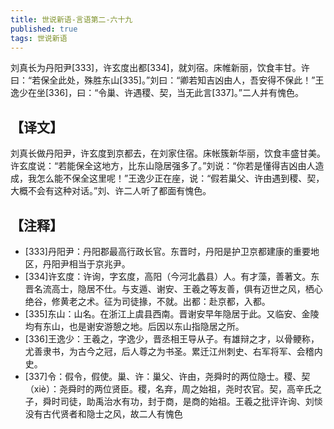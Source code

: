 ```yaml
---
title: 世说新语-言语第二-六十九
published: true
tags: 世说新语
---
```


刘真长为丹阳尹[333]，许玄度出都[334]，就刘宿。床帷新丽，饮食丰甘。许曰：“若保全此处，殊胜东山[335]。”刘曰：“卿若知吉凶由人，吾安得不保此！”王逸少在坐[336]，曰：“令巢、许遇稷、契，当无此言[337]。”二人并有愧色。

## 【译文】

刘真长做丹阳尹，许玄度到京都去，在刘家住宿。床帐簇新华丽，饮食丰盛甘美。许玄度说：“若能保全这地方，比东山隐居强多了。”刘说：“你若是懂得吉凶由人造成，我怎么能不保全这里呢！”王逸少正在座，说：“假若巢父、许由遇到稷、契，大概不会有这种对话。”刘、许二人听了都面有愧色。

## 【注释】

- [333]丹阳尹：丹阳郡最高行政长官。东晋时，丹阳是护卫京都建康的重要地区，丹阳尹相当于京兆尹。
- [334]许玄度：许询，字玄度，高阳（今河北蠡县）人。有才藻，善著文。东晋名流高士，隐居不仕。与支遁、谢安、王羲之等友善，俱有迈世之风，栖心绝谷，修黄老之术。征为司徒掾，不就。出都：赴京都，入都。
- [335]东山：山名。在浙江上虞县西南。晋谢安早年隐居于此。又临安、金陵均有东山，也是谢安游憩之地。后因以东山指隐居之所。
- [336]王逸少：王羲之，字逸少，晋丞相王导从子。有雄辩之才，以骨鲠称，尤善隶书，为古今之冠，后人尊之为书圣。累迁江州刺史、右军将军、会稽内史。
- [337]令：假令，假使。巢、许：巢父、许由，尧舜时的两位隐士。稷、契（xiè）：尧舜时的两位贤臣。稷，名弃，周之始祖，尧时农官。契，高辛氏之子，舜时司徒，助禹治水有功，封于商，是商的始祖。王羲之批评许询、刘惔没有古代贤者和隐士之风，故二人有愧色
